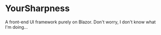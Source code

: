# YourSharpness
A front-end UI framework purely on Blazor. Don't worry, I don't know what I'm doing...
